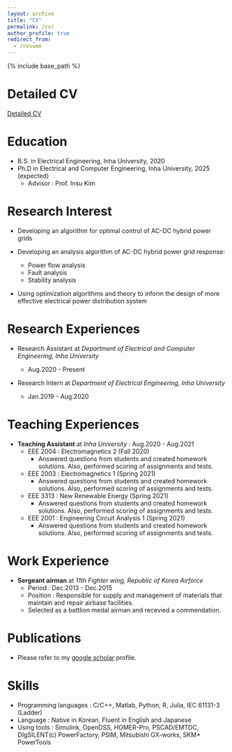 ```yaml
---
layout: archive
title: "CV"
permalink: /cv/
author_profile: true
redirect_from:
  - /resume
---
```


{% include base_path %}

Detailed CV
======
[Detailed CV](https://drive.google.com/file/d/1NRgbSYLRNUxIuVMPfU8yKg5f7FQ72FcQ/view?usp=drive_link)

Education
======
* B.S. in Electrical Engineering, Inha University, 2020
* Ph.D in Electrical and Computer Engineering, Inha University, 2025 (expected)
  * Advisor : Prof. Insu Kim

Research Interest
======
* Developing an algorithm for optimal control of AC-DC hybrid power grids

* Developing an analysis algorithm of AC-DC hybrid power grid response:
  * Power flow analysis
  * Fault analysis
  * Stability analysis  

* Using optimization algorithms and theory to inform the design of more effective electrical power distribution system
  
Research Experiences
======
* Research Assistant at _Department of Electrical and Computer Engineering, Inha University_
  * Aug.2020 - Present

* Research Intern at _Department of Electrical Engineering, Inha University_
  * Jan.2019 - Aug.2020

Teaching Experiences
======
* **Teaching Assistant** at _Inha University_ : Aug.2020 - Aug.2021
  * EEE 2004 : Electromagnetics 2 (Fall 2020)
    * Answered questions from students and created homework solutions. Also, performed scoring of assignments and tests.
  * EEE 2003 : Electromagnetics 1 (Spring 2021)
    * Answered questions from students and created homework solutions. Also, performed scoring of assignments and tests.
  * EEE 3313 : New Renewable Energy (Spring 2021)
    * Answered questions from students and created homework solutions. Also, performed scoring of assignments and tests.
  * EEE 2001 : Engineering Circuit Analysis 1 (Spring 2021)
    * Answered questions from students and created homework solutions. Also, performed scoring of assignments and tests.


Work Experience
======
* **Sergeant airman** at _11th Fighter wing, Republic of Korea Airforce_
  * Period : Dec.2013 - Dec.2015
  * Position : Responsible for supply and management of materials that maintain and repair airbase facilities.
  * Selected as a battlion medal airman and recevied a commendation.


Publications
======
* Please refer to my [google scholar](https://scholar.google.com/citations?user=paV6M74AAAAJ&hl=ko) profile.
  
  
Skills
======
* Programming languages : C/C++, Matlab, Python, R, Julia, IEC 61131-3 (Ladder)
* Language : Native in Korean, Fluent in English and Japanese
* Using tools : Simulink, OpenDSS, HOMER-Pro, PSCAD/EMTDC, DIgSILENT(c) PowerFactory, PSIM, Mitsubishi GX-works, SKM* PowerTools